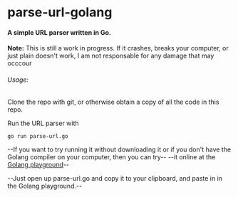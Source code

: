 #  parse-url-golang

#### A simple URL parser written in Go.

**Note:**
This is still a work in progress. If it crashes, breaks your computer, or just plain doesn't work, I am not responsable for any damage that may occcour

###### Usage:

Clone the repo with git, or otherwise obtain a copy of all the code in this repo.

Run the URL parser with 

```golang
go run parse-url.go
```

--If you want to try running it without downloading it or if you don't have the Golang compiler on your computer, then you can try-- --it online at the [Golang playground](https://play.golang.org/ "Golang Playground")--

--Just open up parse-url.go and copy it to your clipboard, and paste in in the Golang playground.--


